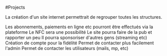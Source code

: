 #Projects 

La création d'un site internet permettrait de regrouper toutes les structures.

Les abonnements, paiements en ligne etc pourront être effectués via la plateforme
Le NFC sera une possibilité
Le site pourra faire de la pub et rapporter un peu
Il pourra sponsoriser d'autres gens (streaming etc)
Création de compte pour la fidélité
Permet de contacter plus facilement l'admin
Permet de contacter les utilisateurs (mails, mp, etc)
